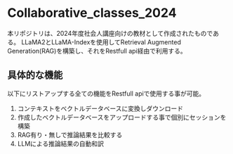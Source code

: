 # Collaborative_classes_2024
本リポジトリは、2024年度社会人講座向けの教材として作成されたものである。
LLaMA2とLLaMA-Indexを使用してRetrieval Augmented Generation(RAG)を構築し、それをRestfull api経由で利用する。

## 具体的な機能
以下にリストアップする全ての機能をRestfull apiで使用する事が可能。
1. コンテキストをベクトルデータベースに変換しダウンロード
2. 作成したベクトルデータベースをアップロードする事で個別にセッションを構築
3. RAG有り・無しで推論結果を比較する
4. LLMによる推論結果の自動和訳
